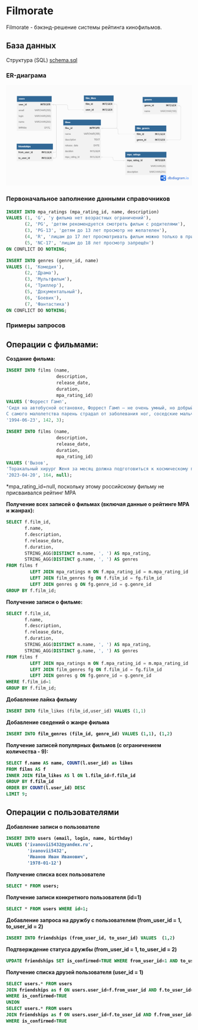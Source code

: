 # Filmorate
Filmorate - бэкэнд-решение системы рейтинга кинофильмов.

## База данных

Структура (SQL) [schema.sql](src/main/resources/schema.sql)

### ER-диаграма
![ER diagram](src/main/resources/schema.png)

### Первоначальное заполнение данными справочников

```SQL
INSERT INTO mpa_ratings (mpa_rating_id, name, description) 
VALUES (1, 'G', 'у фильма нет возрастных ограничений'),
       (2, 'PG', 'детям рекомендуется смотреть фильм с родителями'),
       (3, 'PG-13', 'детям до 13 лет просмотр не желателен'),
       (4, 'R', 'лицам до 17 лет просматривать фильм можно только в присутствии взрослого'),
       (5, 'NC-17', 'лицам до 18 лет просмотр запрещён')
ON CONFLICT DO NOTHING;
```

```SQL
INSERT INTO genres (genre_id, name) 
VALUES (1, 'Комедия'),
       (2, 'Драма'),
       (3, 'Мультфильм'),
       (4, 'Триллер'),
       (5, 'Документальный'),
       (6, 'Боевик'),
       (7, 'Фантастика')
ON CONFLICT DO NOTHING;
```

### Примеры запросов

<h2>Операции с фильмами:</h2>

<b>Создание фильма:</b>

```SQL
INSERT INTO films (name,
                   description,
                   release_date,
                   duration,
                   mpa_rating_id)
VALUES ('Форрест Гамп', 
'Сидя на автобусной остановке, Форрест Гамп — не очень умный, но добрый и открытый парень — рассказывает случайным встречным историю своей необыкновенной жизни.
С самого малолетства парень страдал от заболевания ног, соседские мальчишки дразнили его, но в один прекрасный день Форрест открыл в себе невероятные способности к бегу. Подруга детства Дженни всегда его поддерживала и защищала, но вскоре дороги их разошлись...', 
'1994-06-23', 142, 3);
```

```SQL
INSERT INTO films (name,
                   description,
                   release_date,
                   duration,
                   mpa_rating_id)
VALUES ('Вызов', 
'Торакальный хирург Женя за месяц должна подготовиться к космическому полету, чтобы отправиться на МКС и спасти заболевшего космонавта. Ей придётся преодолеть неуверенность и страхи, а также провести сложнейшую операцию в условиях невесомости, от которой зависят шансы космонавта вернуться на Землю живым.', 
'2023-04-20', 164, null);
```

*mpa_rating_id=null, поскольку этому российскому фильму не присваивался рейтинг MPA

<b>Получение всех записей о фильмах (включая данные о рейтинге MPA и жанрах):</b>

```SQL
SELECT f.film_id,
       f.name,
       f.description,
       f.release_date,
       f.duration,
       STRING_AGG(DISTINCT m.name, ', ') AS mpa_rating,
       STRING_AGG(DISTINCT g.name, ', ') AS genres
FROM films f
         LEFT JOIN mpa_ratings m ON f.mpa_rating_id = m.mpa_rating_id
         LEFT JOIN film_genres fg ON f.film_id = fg.film_id
         LEFT JOIN genres g ON fg.genre_id = g.genre_id
GROUP BY f.film_id;
```

<b>Получение записи о фильме:</b>

```SQL
SELECT f.film_id,
       f.name,
       f.description,
       f.release_date,
       f.duration,
       STRING_AGG(DISTINCT m.name, ', ') AS mpa_rating,
       STRING_AGG(DISTINCT g.name, ', ') AS genres
FROM films f
         LEFT JOIN mpa_ratings m ON f.mpa_rating_id = m.mpa_rating_id
         LEFT JOIN film_genres fg ON f.film_id = fg.film_id
         LEFT JOIN genres g ON fg.genre_id = g.genre_id
WHERE f.film_id=1		 
GROUP BY f.film_id;
```

<b>Добавление лайка фильму</b>

```SQL
INSERT INTO film_likes (film_id,user_id) VALUES (1,1)
```

<b>Добавление сведений о жанре фильма

```SQL
INSERT INTO film_genres (film_id, genre_id) VALUES (1,1), (1,2)
```

<b>Получение записей популярных фильмов (с ограничением количества - 9):</b>

```SQL
SELECT f.name AS name, COUNT(l.user_id) as likes
FROM films AS f
INNER JOIN film_likes AS l ON l.film_id=f.film_id
GROUP BY f.film_id
ORDER BY COUNT(l.user_id) DESC
LIMIT 9;
```

<h2>Операции с пользователями</h2>

<b>Добавление записи о пользователе</b>

```SQL
INSERT INTO users (email, login, name, birthday)  
VALUES ('ivanovii5432@yandex.ru', 
        'ivanovii5432', 
        'Иванов Иван Иванович', 
        '1978-01-12')
```

<b>Получение списка всех пользователе</b>

```SQL
SELECT * FROM users;
```

<b>Получение записи конкретного пользователя (id=1)</b>

```SQL
SELECT * FROM users WHERE id=1;
```

<b>Добавление запроса на дружбу с пользователем (from_user_id = 1, to_user_id = 2)</b>

```SQL
INSERT INTO friendships (from_user_id, to_user_id) VALUES  (1,2)
```

<b>Подтверждение статуса дружбы (from_user_id = 1, to_user_id = 2)</b>

```SQL
UPDATE friendships SET is_confirmed=TRUE WHERE from_user_id=1 AND to_user_id=2
```

<b>Получение списка друзей пользователя (user_id = 1)</b>

```SQL
SELECT users.* FROM users
JOIN friendships as f ON users.user_id=f.from_user_id AND f.to_user_id=1
WHERE is_confirmed=TRUE
UNION
SELECT users.* FROM users
JOIN friendships as f ON users.user_id=f.to_user_id AND f.from_user_id=1
WHERE is_confirmed=TRUE
```